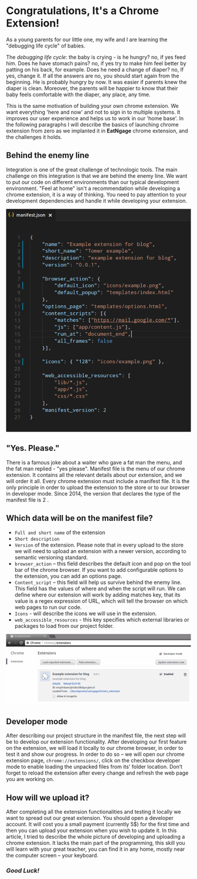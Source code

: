 # **Congratulations, It's a Chrome Extension!**
As a young parents for our little one, my wife and I are learning the "debugging life cycle" of
babies. 

The *debugging life cycle*: the baby is crying - is he hungry? no, if yes feed him. Does he have
stomach pains? no, if yes try to make him feel better by patting on his back, for example. Does
he need a change of diaper? no, If yes, change it. If all the answers are no, you should start
again from the beginning. He is probably hungry by now. It was easier if parents knew the
diaper is clean. Moreover, the parents will be happier to know that their baby feels comfortable
with the diaper, any place, any time. 

This is the same motivation of building your own chrome
extension. We want everything 'here and now' and not to sign in to multiple systems. It
improves our user experience and helps us to work in our 'home base'. In the following
paragraphs I will describe the basics of launching chrome extension from zero as we implanted
it in **EatNgage** chrome extension, and the challenges it holds.

## **Behind the enemy line** 

Integration is one of the great challenge of technologic tools. The main challenge on this
integration is that we are behind the enemy line. We want to put our code on different
environments than our typical development environment. "Feel at home" isn't a
recommendation while developing a chrome extension, it is a way of thinking. You need to pay
attention to your development dependencies and handle it while developing your extension.

![alt text](./extension_example.png "developer_mode") 



## **"Yes. Please."** 

There is a famous joke about a waiter who gave a fat man the menu, and the fat man replied -
"yes please". Manifest file is the menu of our chrome extension. It contains all the relevant
details about our extension, and we will order it all. Every chrome extension must include a
manifest file. It is the only principle in order to upload the extension to the store or to our
browser in developer mode.
Since 2014, the version that declares the type of the manifest file is 2 .



## **Which data will be on the manifest file?**

* `Full and short name` of the extension
* `Short description`
* `Version` of the extension.
Please note that in every upload to the store we will need to upload an extension with a newer
version, according to semantic versioning standard. 
* `browser_action` – this field describes the default icon and pop on the tool bar of the chrome
browser. If you want to add configurable options to the extension, you can add an options
page.
* `Content_script` – this field will help us survive behind the enemy line. This field has the values
of where and when the script will run. We can define where our extension will work by adding
matches key, that its value is a regex expression of URL, which will tell the browser on which
web pages to run our code.
* `Icons` - will describe the icons we will use in the extension.
* `web_accessible_resources` - this key specifies which external libraries or packages to load from
our project folder.


![alt text](./extensionpage.png "developer_mode") 

## **Developer mode**

After describing our project structure in the manifest file, the next step will be to develop our
extension functionality. After developing our first feature on the extension, we will load it
locally to our chrome browser, in order to test it and show our progress.
In order to do so – we will open our chrome extension page, `chrome://extensions/`, click on
the checkbox developer mode to enable loading the unpacked files from its' folder location.
Don’t forget to reload the extension after every change and refresh the web page you are
working on.

## **How will we upload it?**

After completing all the extension functionalities and testing it locally we want to spread out
our great extension.
You should open a developer account. It will cost you a small payment (currently 5$) for the
first time and then you can upload your extension when you wish to update it.
In this article, I tried to describe the whole picture of developing and uploading a chrome
extension. It lacks the main part of the programming, this skill you will learn with your great
teacher, you can find it in any home, mostly near the computer screen – your keyboard.




### ***Good Luck!***